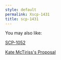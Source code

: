 ```yaml
---
style: default
permalink: Xscp-1431
title: scp-1431
---
```

You may also like:

[SCP-1052](http://scp-wiki.net/scp-1052)

[Kate McTiriss's Proposal](http://scp-wiki.net/kate-mctiriss-s-proposal)

